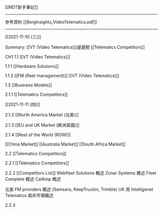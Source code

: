 [[MDT新手筆記]]

---

參考資料
[[BergInsights_VideoTelematics.pdf]]

---

[[2021-11-10 (三)]]

Summary:
[[VT (Video Telematics)]]是趨勢 
[[Telematics Competitors]]

CH1
1.1 [[VT (Video Telematics)]]

1.1.1 [[Hardware Solutions]]

1.1.2 
[[FM (fleet management)]] 
[[VT (Video Telematics)]]

1.3 [[Business Models]]
 
2.1.1 [[Telematics Competitors]]

[[2021-11-11 (四)]]

2.1.2 [[North America Market (北美)]]

2.1.3 [[EU and UK Market (歐洲英國)]]

2.1.4 [[Rest of the World (ROW)]]

[[China Market]]
[[Australia Market]]
[[South Africa Market]]

2.2 [[Telematics Competitors]]

2.2.1 [[Telematics Competitors]]

2.2.2 [[Competitors List]]
Webfleet Solutions 概述
Zonar Systems 概述
Fleet Complete  概述
CalAmp 概述

北美 FM providers 概述 (Samsara, KeepTruckin, Trimble)
UK 用 Intelligenet Telematics
南非市場概述

2.2.3
